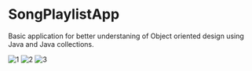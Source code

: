 # SongPlaylistApp

Basic application for better understaning of Object oriented design using Java and Java collections.

![1](https://user-images.githubusercontent.com/102223686/188615467-84478032-b780-4db9-96c9-e097c3b0f491.jpg)
![2](https://user-images.githubusercontent.com/102223686/188615834-ded28cc8-23db-48c5-8eba-bccc85a76f42.jpg)
![3](https://user-images.githubusercontent.com/102223686/188616098-b7234793-b873-4a99-a1c2-e2a209094b90.jpg)
